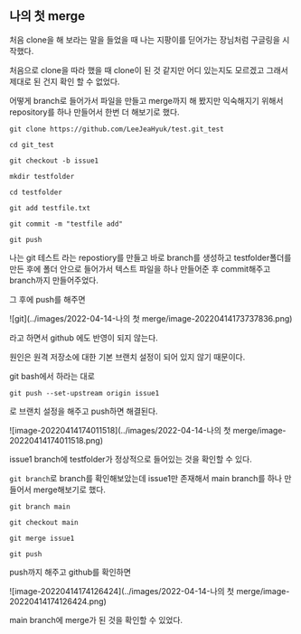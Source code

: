 ## 나의 첫 merge

처음 clone을 해 보라는 말을 들었을 때 나는 지팡이를 딛어가는 장님처럼 구글링을 시작했다. 

처음으로 clone을 따라 했을 때 clone이 된 것 같지만 어디 있는지도 모르겠고 그래서 제대로 된 건지 확인 할 수 없었다.

어떻게 branch로 들어가서 파일을 만들고 merge까지 해 봤지만 익숙해지기 위해서 repository를 하나 만들어서 한번 더 해보기로 했다.

`git clone https://github.com/LeeJeaHyuk/test.git_test`

`cd git_test`

`git checkout -b issue1`

`mkdir testfolder`

`cd testfolder`

`git add testfile.txt`

`git commit -m "testfile add"`

`git push`

나는 git 테스트 라는 repostiory를 만들고 바로 branch를 생성하고  testfolder폴더를 만든 후에 폴더 안으로 들어가서 텍스트 파일을 하나 만들어준 후 commit해주고 branch까지 만들어주었다.

그 후에 push를 해주면

![git](../images/2022-04-14-나의 첫 merge/image-20220414173737836.png)

라고 하면서 github 에도 반영이 되지 않는다.

원인은 원격 저장소에 대한 기본 브랜치 설정이 되어 있지 않기 때문이다. 

git bash에서 하라는 대로 

`git push --set-upstream origin issue1`

로 브랜치 설정을 해주고 push하면 해결된다.

![image-20220414174011518](../images/2022-04-14-나의 첫 merge/image-20220414174011518.png)

issue1 branch에 testfolder가 정상적으로 들어있는 것을 확인할 수 있다. 

`git branch`로 branch를 확인해보았는데 issue1만 존재해서 main  branch를 하나 만들어서 merge해보기로 했다.

`git branch main`

`git checkout main`

`git merge issue1`

`git push`

push까지 해주고 github를 확인하면

![image-20220414174126424](../images/2022-04-14-나의 첫 merge/image-20220414174126424.png)

main branch에 merge가 된 것을 확인할 수 있었다.



